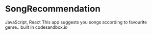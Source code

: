 # SongRecommendation
JavaScript, React
This app suggests you songs according to favourite genre..
built in codesandbox.io
